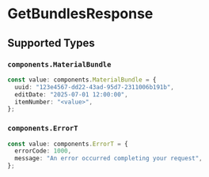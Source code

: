 # GetBundlesResponse


## Supported Types

### `components.MaterialBundle`

```typescript
const value: components.MaterialBundle = {
  uuid: "123e4567-dd22-43ad-95d7-2311006b191b",
  editDate: "2025-07-01 12:00:00",
  itemNumber: "<value>",
};
```

### `components.ErrorT`

```typescript
const value: components.ErrorT = {
  errorCode: 1000,
  message: "An error occurred completing your request",
};
```

